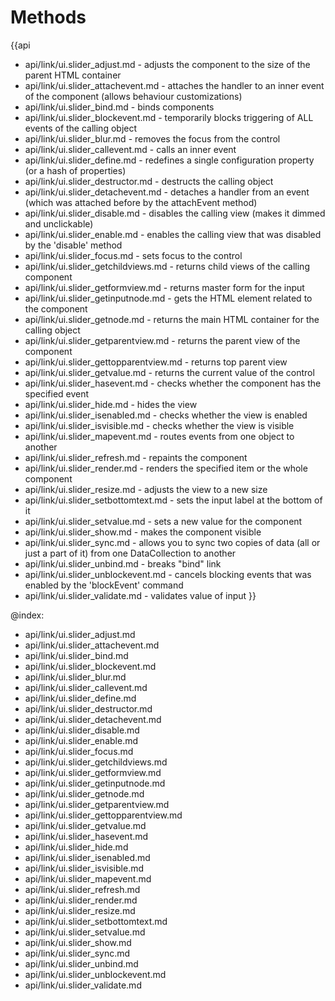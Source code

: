 Methods
=======

{{api
- api/link/ui.slider_adjust.md - adjusts the component to the size of the parent HTML container
- api/link/ui.slider_attachevent.md - attaches the handler to an inner event of the component (allows behaviour customizations)
- api/link/ui.slider_bind.md - binds components
- api/link/ui.slider_blockevent.md - temporarily blocks triggering of ALL events of the calling object
- api/link/ui.slider_blur.md - removes the focus from the control
- api/link/ui.slider_callevent.md - calls an inner event
- api/link/ui.slider_define.md - redefines a single configuration property (or a hash of properties)
- api/link/ui.slider_destructor.md - destructs the calling object
- api/link/ui.slider_detachevent.md - detaches a handler from an event (which was attached before by the attachEvent method)
- api/link/ui.slider_disable.md - disables the calling view (makes it dimmed and unclickable)
- api/link/ui.slider_enable.md - enables the calling view that was disabled by the 'disable' method
- api/link/ui.slider_focus.md - sets focus to the control
- api/link/ui.slider_getchildviews.md - returns child views of the calling component
- api/link/ui.slider_getformview.md - returns master form for the input
- api/link/ui.slider_getinputnode.md - gets the HTML element related to the component
- api/link/ui.slider_getnode.md - returns the main HTML container for the calling object
- api/link/ui.slider_getparentview.md - returns the parent view of the component
- api/link/ui.slider_gettopparentview.md - returns top parent view
- api/link/ui.slider_getvalue.md - returns the current value of the control
- api/link/ui.slider_hasevent.md - checks whether the component has the specified event
- api/link/ui.slider_hide.md - hides the view
- api/link/ui.slider_isenabled.md - checks whether the view is enabled
- api/link/ui.slider_isvisible.md - checks whether the view is visible
- api/link/ui.slider_mapevent.md - routes events from one object to another
- api/link/ui.slider_refresh.md - repaints the component
- api/link/ui.slider_render.md - renders the specified item or the whole component
- api/link/ui.slider_resize.md - adjusts the view to a new size
- api/link/ui.slider_setbottomtext.md - sets the input label at the bottom of it
- api/link/ui.slider_setvalue.md - sets a new value for the component
- api/link/ui.slider_show.md - makes the component visible
- api/link/ui.slider_sync.md - allows you to sync two copies of data (all or just a part of it) from one DataCollection to another
- api/link/ui.slider_unbind.md - breaks "bind" link
- api/link/ui.slider_unblockevent.md - cancels blocking events that was enabled by the 'blockEvent' command
- api/link/ui.slider_validate.md - validates value of input
}}

@index:
- api/link/ui.slider_adjust.md
- api/link/ui.slider_attachevent.md
- api/link/ui.slider_bind.md
- api/link/ui.slider_blockevent.md
- api/link/ui.slider_blur.md
- api/link/ui.slider_callevent.md
- api/link/ui.slider_define.md
- api/link/ui.slider_destructor.md
- api/link/ui.slider_detachevent.md
- api/link/ui.slider_disable.md
- api/link/ui.slider_enable.md
- api/link/ui.slider_focus.md
- api/link/ui.slider_getchildviews.md
- api/link/ui.slider_getformview.md
- api/link/ui.slider_getinputnode.md
- api/link/ui.slider_getnode.md
- api/link/ui.slider_getparentview.md
- api/link/ui.slider_gettopparentview.md
- api/link/ui.slider_getvalue.md
- api/link/ui.slider_hasevent.md
- api/link/ui.slider_hide.md
- api/link/ui.slider_isenabled.md
- api/link/ui.slider_isvisible.md
- api/link/ui.slider_mapevent.md
- api/link/ui.slider_refresh.md
- api/link/ui.slider_render.md
- api/link/ui.slider_resize.md
- api/link/ui.slider_setbottomtext.md
- api/link/ui.slider_setvalue.md
- api/link/ui.slider_show.md
- api/link/ui.slider_sync.md
- api/link/ui.slider_unbind.md
- api/link/ui.slider_unblockevent.md
- api/link/ui.slider_validate.md


